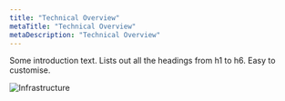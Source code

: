 ```yaml
---
title: "Technical Overview"
metaTitle: "Technical Overview"
metaDescription: "Technical Overview"
---
```


Some introduction text. Lists out all the headings from h1 to h6. Easy to customise.

![Infrastructure](assets/infrastructure.png)
